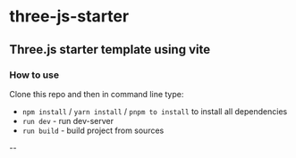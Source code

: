 # three-js-starter

## Three.js starter template using vite

### How to use

Clone this repo and then in command line type:

* `npm install` / `yarn install` / `pnpm to install` to install all dependencies
* `run dev` - run dev-server
* `run build` - build project from sources

--
